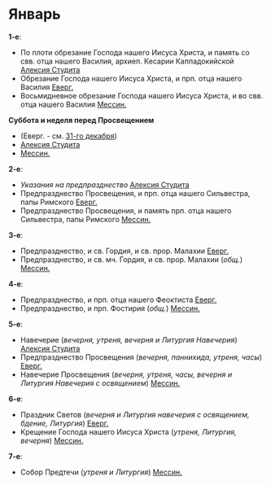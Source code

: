 
# Январь

**1-е**: 

- По плоти обрезание Господа нашего Иисуса Христа, и память со свв. отца нашего Василия, архиеп. 
Кесарии Каппадокийской [Алексия Студита](01_01_AST.ru.md)
- Обрезание Господа нашего Иисуса Христа, и прп. отца нашего Василия [Еверг.](01_01_EUR.ru.md)
- Восьмидневное обрезание Господа нашего Иисуса Христа, и во свв. отца нашего Василия [Мессин.](01_01_MES.ru.md)

**Суббота и неделя перед Просвещением** 

- (Еверг. - см. [31-го декабря](../12_december/12_31_X_EUR.ru.md))
- [Алексия Студита](01_01_X_AST.ru.md)
- [Мессин.](01_01_X_MES.ru.md) 

**2-е**: 

- *Указания на предпразднество* [Алексия Студита](01_02_AST.ru.md)
- Предпразднество Просвещения, и прп. отца нашего Сильвестра, папы Римского [Еверг.](01_02_EUR.ru.md)
- Предпразднество Просвещения, и память прп. отца нашего Сильвестра, папы Римского [Мессин.](01_02_MES.ru.md) 

**3-е**: 

- Предпразднество, и св. Гордия, и св. прор. Малахии [Еверг.](01_03_EUR.ru.md)
- Предпразднество, и св. мч. Гордия, и св. прор. Малахии (*общ.*) [Мессин.](01_03_MES.ru.md)

**4-е**: 

- Предпразднество, и прп. отца нашего Феоктиста [Еверг.](01_04_EUR.ru.md)
- Предпразднество, и прп. Фостирия (*общ.*) [Мессин.](01_04_MES.ru.md)

**5-е**: 

- Навечерие (*вечерня, утреня, вечерня и Литургия Навечерия*) [Алексия Студита](01_05_AST.ru.md)
- Предпразднество Просвещения (*вечерня, паннихида, утреня, часы*)  [Еверг.](01_05_EUR.ru.md)
- Навечерие Просвещения (*вечерня, утреня, часы, вечерня и Литургия Навечерия с освящением*) [Мессин.](01_05_MES.ru.md)

**6-е**:

- Праздник Светов (*вечерня и Литургия навечерия с освящением, бдение, Литургия*)  [Еверг.](01_06_EUR.ru.md)
- Крещение Господа нашего Иисуса Христа (*утреня, Литургия, вечерня*) [Мессин.](01_06_MES.ru.md) 

**7-е**:

- Собор Предтечи (*утреня и Литургия*) [Мессин.](01_07_MES.ru.md)
